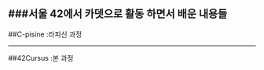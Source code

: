 ###서울 42에서 카뎃으로 활동 하면서 배운 내용들
-------------------------------------------------------------------------
##C-pisine
:라피신 과정

-------------------------------------------------------------------------
##42Cursus
:본 과정
